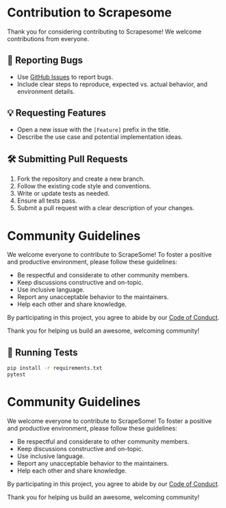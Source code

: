 # Contribution to Scrapesome

Thank you for considering contributing to Scrapesome! We welcome contributions from everyone.

## 🐛 Reporting Bugs

- Use [GitHub Issues](https://github.com/scrapesome/scrapesome/issues) to report bugs.
- Include clear steps to reproduce, expected vs. actual behavior, and environment details.

## 💡 Requesting Features

- Open a new issue with the `[Feature]` prefix in the title.
- Describe the use case and potential implementation ideas.

## 🛠️ Submitting Pull Requests

1. Fork the repository and create a new branch.
2. Follow the existing code style and conventions.
3. Write or update tests as needed.
4. Ensure all tests pass.
5. Submit a pull request with a clear description of your changes.

# Community Guidelines

We welcome everyone to contribute to ScrapeSome! To foster a positive and productive environment, please follow these guidelines:

- Be respectful and considerate to other community members.
- Keep discussions constructive and on-topic.
- Use inclusive language.
- Report any unacceptable behavior to the maintainers.
- Help each other and share knowledge.

By participating in this project, you agree to abide by our [Code of Conduct](https://github.com/scrapesome/scrapesome/blob/main/.github/CODEOFCONDUCT.md).

Thank you for helping us build an awesome, welcoming community!


## 🧪 Running Tests

```bash
pip install -r requirements.txt
pytest
```

# Community Guidelines

We welcome everyone to contribute to ScrapeSome! To foster a positive and productive environment, please follow these guidelines:

- Be respectful and considerate to other community members.
- Keep discussions constructive and on-topic.
- Use inclusive language.
- Report any unacceptable behavior to the maintainers.
- Help each other and share knowledge.

By participating in this project, you agree to abide by our [Code of Conduct](https://github.com/scrapesome/scrapesome/blob/main/.github/CODEOFCONDUCT.md).

Thank you for helping us build an awesome, welcoming community!
